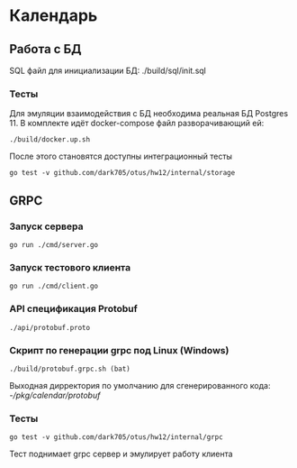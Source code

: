 # Календарь

## Работа с БД
SQL файл для инициализации БД:
    ./build/sql/init.sql
    
### Тесты
Для эмуляции взаимодействия с БД необходима реальная БД Postgres 11.
В комплекте идёт docker-compose файл разворачивающий ей:

    ./build/docker.up.sh

После этого становятся доступны интеграционный тесты
    
    go test -v github.com/dark705/otus/hw12/internal/storage

## GRPC
### Запуск сервера
    go run ./cmd/server.go
  
### Запуск тестового клиента
    go run ./cmd/client.go
    
### API cпецификация Protobuf
    ./api/protobuf.proto
    
### Скрипт по генерации grpc под Linux (Windows)
    ./build/protobuf.grpc.sh (bat)
Выходная дирректория по умолчанию для сгенерированного кода:
_-/pkg/calendar/protobuf_

### Тесты
    go test -v github.com/dark705/otus/hw12/internal/grpc
Тест поднимает grpc  сервер и эмулирует работу клиента

